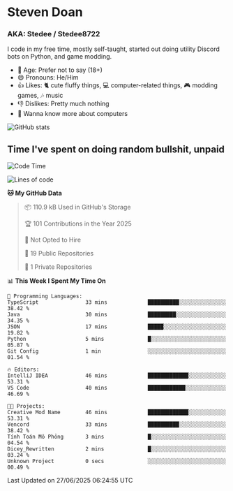 # Steven Doan
### AKA: Stedee / Stedee8722
I code in my free time, mostly self-taught, started out doing utility Discord bots on Python, and game modding.

- 🤔 Age: Prefer not to say (18+)
- 😄 Pronouns: He/Him
- 👍 Likes: 🐈 cute fluffy things, 💻 computer-related things, 🎮 modding games, 🎶 music
- 👎 Dislikes: Pretty much nothing
- 🥹 Wanna know more about computers

![GitHub stats](https://github-readme-stats-iota-mocha-40.vercel.app/api?username=Stedee8722&show=prs_merged,prs_merged_percentage&show_icons=true&theme=transparent)

## Time I've spent on doing random bullshit, unpaid
<!--START_SECTION:Time I've spent on doing random bullshit, unpaid-->
![Code Time](http://img.shields.io/badge/Code%20Time-279%20hrs%2038%20mins-blue)

![Lines of code](https://img.shields.io/badge/From%20Hello%20World%20I%27ve%20Written-83.0%20thousand%20lines%20of%20code-blue)

**🐱 My GitHub Data** 

> 📦 110.9 kB Used in GitHub's Storage 
 > 
> 🏆 101 Contributions in the Year 2025
 > 
> 🚫 Not Opted to Hire
 > 
> 📜 19 Public Repositories 
 > 
> 🔑 1 Private Repositories 
 > 
📊 **This Week I Spent My Time On** 

```text
💬 Programming Languages: 
TypeScript               33 mins             ██████████░░░░░░░░░░░░░░░   38.42 % 
Java                     30 mins             █████████░░░░░░░░░░░░░░░░   34.35 % 
JSON                     17 mins             █████░░░░░░░░░░░░░░░░░░░░   19.82 % 
Python                   5 mins              █░░░░░░░░░░░░░░░░░░░░░░░░   05.87 % 
Git Config               1 min               ░░░░░░░░░░░░░░░░░░░░░░░░░   01.54 % 

🔥 Editors: 
IntelliJ IDEA            46 mins             █████████████░░░░░░░░░░░░   53.31 % 
VS Code                  40 mins             ████████████░░░░░░░░░░░░░   46.69 % 

🐱‍💻 Projects: 
Creative Mod Name        46 mins             █████████████░░░░░░░░░░░░   53.31 % 
Vencord                  33 mins             ██████████░░░░░░░░░░░░░░░   38.42 % 
Tính Toán Mô Phỏng       3 mins              █░░░░░░░░░░░░░░░░░░░░░░░░   04.54 % 
Dicey_Rewritten          2 mins              █░░░░░░░░░░░░░░░░░░░░░░░░   03.24 % 
Unknown Project          0 secs              ░░░░░░░░░░░░░░░░░░░░░░░░░   00.49 % 
```


 Last Updated on 27/06/2025 06:24:55 UTC
<!--END_SECTION:Time I've spent on doing random bullshit, unpaid-->
